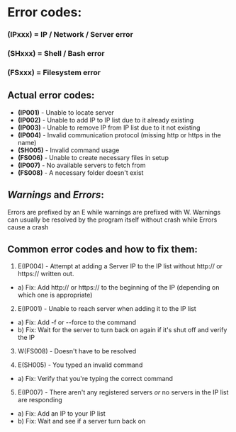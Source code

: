 # Error codes:

### (IPxxx) = IP / Network / Server error
### (SHxxx) = Shell / Bash error
### (FSxxx) = Filesystem error

## Actual error codes:

- **(IP001)** - Unable to locate server
- **(IP002)** - Unable to add IP to IP list due to it already existing
- **(IP003)** - Unable to remove IP from IP list due to it not existing
- **(IP004)** - Invalid communication protocol (missing http or https in the name)
- **(SH005)** - Invalid command usage
- **(FS006)** - Unable to create necessary files in setup
- **(IP007)** - No available servers to fetch from
- **(FS008)** - A necessary folder doesn't exist


## *Warnings* and *Errors*:
Errors are prefixed by an E while warnings are prefixed with W. Warnings can usually be resolved by the program itself without crash while Errors cause a crash

## Common error codes and how to fix them:
1. E(IP004) - Attempt at adding a Server IP to the IP list without http:// or https:// written out. 
- a) Fix: Add http:// or https:// to the beginning of the IP (depending on which one is appropriate)

2. E(IP001) - Unable to reach server when adding it to the IP list
- a) Fix: Add -f or --force to the command
- b) Fix: Wait for the server to turn back on again if it's shut off and verify the IP

3. W(FS008) - Doesn't have to be resolved

4. E(SH005) - You typed an invalid command
- a) Fix: Verify that you're typing the correct command

5. E(IP007) - There aren't any registered servers *or* no servers in the IP list are responding
- a) Fix: Add an IP to your IP list
- b) Fix: Wait and see if a server turn back on

